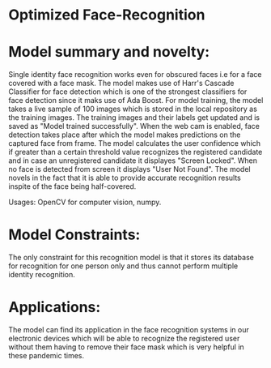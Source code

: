 # Optimized Face-Recognition
# Model summary and novelty: <br />
Single identity face recognition works even for obscured faces i.e for a face covered with a face mask. The model makes use of Harr's Cascade Classifier for face detection which is one of the strongest classifiers for face detection since it maks use of Ada Boost. For model training, the model takes a live sample of 100 images which is stored in the local repository as the training images. The training images and their labels get updated and is saved as "Model trained successfully". When the web cam is enabled, face detection takes place after which the model makes predictions on the captured face from frame. The model calculates the user confidence which if greater than a certain threshold value recognizes the registered candidate and in case an unregistered candidate it displayes "Screen Locked". When no face is detected from screen it displays "User Not Found".
 The model novels in the fact that it is able to provide accurate recognition results inspite of the face being half-covered.<br />
  
 Usages: OpenCV for computer vision, numpy. <br />
  
# Model Constraints: <br />
The only constraint for this recognition model is that it stores its database for recognition for one person only and thus cannot perform  multiple identity recognition.<br />

# Applications: <br />
The model can find its application in the face recognition systems in our electronic devices which will be able to recognize the registered user without them having to remove their face mask which is very helpful in these pandemic times.









